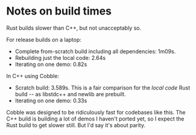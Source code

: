 # Notes on build times

Rust builds slower than C++, but not unacceptably so.

For release builds on a laptop:

- Complete from-scratch build including all dependencies: 1m09s.
- Rebuilding just the local code: 2.64s
- Iterating on one demo: 0.82s

In C++ using Cobble:

- Scratch build: 3.589s. This is a fair comparison for the *local code* Rust
  build -- as libstdc++ and newlib are prebuilt.
- Iterating on one demo: 0.33s

Cobble was designed to be ridiculously fast for codebases like this. The C++
build is building a lot of demos I haven't ported yet, so I expect the Rust
build to get slower still. But I'd say it's about parity.
